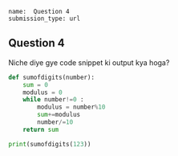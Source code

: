 ```ngMeta
name:  Question 4
submission_type: url
```
## Question 4

Niche diye gye code snippet ki output kya hoga?


```python
def sumofdigits(number):
    sum = 0
    modulus = 0
    while number!=0 :
        modulus = number%10
        sum+=modulus
        number/=10
    return sum

print(sumofdigits(123))

 ```

